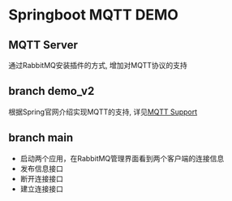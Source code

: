 # Springboot MQTT DEMO

## MQTT Server

通过RabbitMQ安装插件的方式, 增加对MQTT协议的支持

## branch demo_v2 

根据Spring官网介绍实现MQTT的支持, 详见[MQTT Support](https://docs.spring.io/spring-integration/docs/5.4.13/reference/html/mqtt.html#mqtt)

## branch main

- 启动两个应用，在RabbitMQ管理界面看到两个客户端的连接信息
- 发布信息接口
- 断开连接接口
- 建立连接接口
